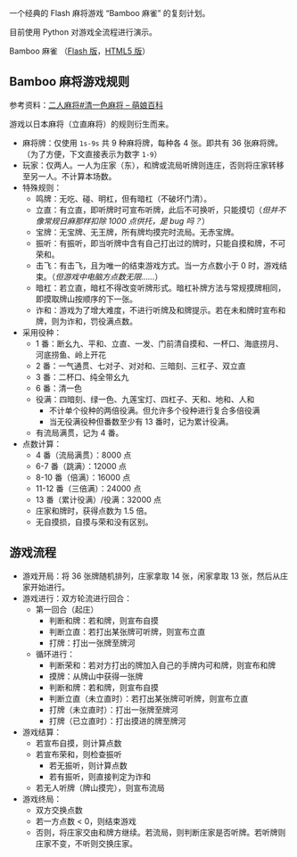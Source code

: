 一个经典的 Flash 麻将游戏 “Bamboo 麻雀” 的复刻计划。

目前使用 Python 对游戏全流程进行演示。

Bamboo 麻雀 （[Flash 版](https://www.gamedesign.jp/flash/bamboo/bamboo.html)，[HTML5 版](https://www.gamedesign.jp/games/bamboo/)）

## Bamboo 麻将游戏规则

参考资料：[二人麻将#清一色麻将 – 萌娘百科](https://zh.moegirl.org.cn/%E4%BA%8C%E4%BA%BA%E9%BA%BB%E5%B0%86#%E6%B8%85%E4%B8%80%E8%89%B2%E9%BA%BB%E5%B0%86)

游戏以日本麻将（立直麻将）的规则衍生而来。

* 麻将牌：仅使用 `1s-9s` 共 9 种麻将牌，每种各 4 张。即共有 36 张麻将牌。（为了方便，下文直接表示为数字 `1-9`）
* 玩家：仅两人。一人为庄家（东），和牌或流局听牌则连庄，否则将庄家转移至另一人。不计算本场数。
* 特殊规则：
  * 鸣牌：无吃、碰、明杠，但有暗杠（不破坏门清）。
  * 立直：有立直，即听牌时可宣布听牌，此后不可换听，只能摸切（*但并不像常规日麻那样扣除 1000 点供托，是 bug 吗？*）
  * 宝牌：无宝牌、无王牌，所有牌均摸完时流局。无赤宝牌。
  * 振听：有振听，即当听牌中含有自己打出过的牌时，只能自摸和牌，不可荣和。
  * 击飞：有击飞，且为唯一的结束游戏方式。当一方点数小于 0 时，游戏结束。（*但游戏中电脑方点数无限……*）
  * 暗杠：若立直，暗杠不得改变听牌形式。暗杠补牌方法与常规摸牌相同，即摸取牌山按顺序的下一张。
  * 诈和：游戏为了增大难度，不进行听牌及和牌提示。若在未和牌时宣布和牌，则为诈和，罚役满点数。
* 采用役种：
  * 1 番：断幺九、平和、立直、一发、门前清自摸和、一杯口、海底捞月、河底捞鱼、岭上开花
  * 2 番：一气通贯、七对子、对对和、三暗刻、三杠子、双立直
  * 3 番：二杯口、纯全带幺九
  * 6 番：清一色
  * 役满：四暗刻、绿一色、九莲宝灯、四杠子、天和、地和、人和
    * 不计单个役种的两倍役满。但允许多个役种进行复合多倍役满
    * 当无役满役种但番数至少有 13 番时，记为累计役满。
  * 有流局满贯，记为 4 番。
* 点数计算：
  * 4 番（流局满贯）：8000 点
  * 6-7 番（跳满）：12000 点
  * 8-10 番（倍满）：16000 点
  * 11-12 番（三倍满）：24000 点
  * 13 番（累计役满）/役满：32000 点
  * 庄家和牌时，获得点数为 1.5 倍。
  * 无自摸损，自摸与荣和没有区别。

## 游戏流程

* 游戏开局：将 36 张牌随机排列，庄家拿取 14 张，闲家拿取 13 张，然后从庄家开始进行。
* 游戏进行：双方轮流进行回合：
  * 第一回合（起庄）
    * 判断和牌：若和牌，则宣布自摸
    * 判断立直：若打出某张牌可听牌，则宣布立直
    * 打牌：打出一张牌至牌河
  * 循环进行：
    * 判断荣和：若对方打出的牌加入自己的手牌内可和牌，则宣布和牌
    * 摸牌：从牌山中获得一张牌
    * 判断和牌：若和牌，则宣布自摸
    * 判断立直（未立直时）：若打出某张牌可听牌，则宣布立直
    * 打牌（未立直时）：打出一张牌至牌河
    * 打牌（已立直时）：打出摸进的牌至牌河
* 游戏结算：
  * 若宣布自摸，则计算点数
  * 若宣布荣和，则检查振听
    * 若无振听，则计算点数
    * 若有振听，则直接判定为诈和
  * 若无人听牌（牌山摸完），则宣布流局
* 游戏终局：
  * 双方交换点数
  * 若一方点数 < 0，则结束游戏
  * 否则，将庄家交由和牌方继续。若流局，则判断庄家是否听牌。若听牌则庄家不变，不听则交换庄家。
